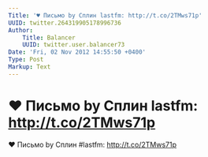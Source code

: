 ```yaml
---
Title: '♥ Письмо by Сплин lastfm: http://t.co/2TMws71p'
UUID: twitter.264319905178996736
Author:
    Title: Balancer
    UUID: twitter.user.balancer73
Date: 'Fri, 02 Nov 2012 14:55:50 +0400'
Type: Post
Markup: Text
---
```


# ♥ Письмо by Сплин lastfm: http://t.co/2TMws71p

♥ Письмо by Сплин #lastfm: http://t.co/2TMws71p